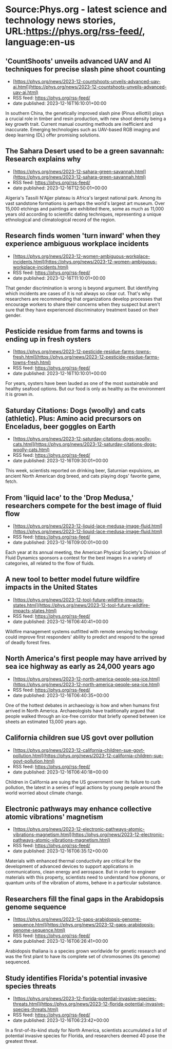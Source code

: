 # Source:Phys.org - latest science and technology news stories, URL:https://phys.org/rss-feed/, language:en-us

## 'CountShoots' unveils advanced UAV and AI techniques for precise slash pine shoot counting
 - [https://phys.org/news/2023-12-countshoots-unveils-advanced-uav-ai.html](https://phys.org/news/2023-12-countshoots-unveils-advanced-uav-ai.html)
 - RSS feed: https://phys.org/rss-feed/
 - date published: 2023-12-16T16:10:01+00:00

In southern China, the genetically improved slash pine (Pinus elliottii) plays a crucial role in timber and resin production, with new shoot density being a key growth trait. Current manual counting methods are inefficient and inaccurate. Emerging technologies such as UAV-based RGB imaging and deep learning (DL) offer promising solutions.

## The Sahara Desert used to be a green savannah: Research explains why
 - [https://phys.org/news/2023-12-sahara-green-savannah.html](https://phys.org/news/2023-12-sahara-green-savannah.html)
 - RSS feed: https://phys.org/rss-feed/
 - date published: 2023-12-16T12:50:01+00:00

Algeria's Tassili N'Ajjer plateau is Africa's largest national park. Among its vast sandstone formations is perhaps the world's largest art museum. Over 15,000 etchings and paintings are exhibited there, some as much as 11,000 years old according to scientific dating techniques, representing a unique ethnological and climatological record of the region.

## Research finds women 'turn inward' when they experience ambiguous workplace incidents
 - [https://phys.org/news/2023-12-women-ambiguous-workplace-incidents.html](https://phys.org/news/2023-12-women-ambiguous-workplace-incidents.html)
 - RSS feed: https://phys.org/rss-feed/
 - date published: 2023-12-16T11:10:01+00:00

That gender discrimination is wrong is beyond argument. But identifying which incidents are cases of it is not always so clear cut. That's why researchers are recommending that organizations develop processes that encourage workers to share their concerns when they suspect but aren't sure that they have experienced discriminatory treatment based on their gender.

## Pesticide residue from farms and towns is ending up in fresh oysters
 - [https://phys.org/news/2023-12-pesticide-residue-farms-towns-fresh.html](https://phys.org/news/2023-12-pesticide-residue-farms-towns-fresh.html)
 - RSS feed: https://phys.org/rss-feed/
 - date published: 2023-12-16T10:10:01+00:00

For years, oysters have been lauded as one of the most sustainable and healthy seafood options. But our food is only as healthy as the environment it is grown in.

## Saturday Citations: Dogs (woolly) and cats (athletic). Plus: Amino acid precursors on Enceladus, beer goggles on Earth
 - [https://phys.org/news/2023-12-saturday-citations-dogs-woolly-cats.html](https://phys.org/news/2023-12-saturday-citations-dogs-woolly-cats.html)
 - RSS feed: https://phys.org/rss-feed/
 - date published: 2023-12-16T09:30:01+00:00

This week, scientists reported on drinking beer, Saturnian expulsions, an ancient North American dog breed, and cats playing dogs' favorite game, fetch.

## From 'liquid lace' to the 'Drop Medusa,' researchers compete for the best image of fluid flow
 - [https://phys.org/news/2023-12-liquid-lace-medusa-image-fluid.html](https://phys.org/news/2023-12-liquid-lace-medusa-image-fluid.html)
 - RSS feed: https://phys.org/rss-feed/
 - date published: 2023-12-16T09:00:01+00:00

Each year at its annual meeting, the American Physical Society's Division of Fluid Dynamics sponsors a contest for the best images in a variety of categories, all related to the flow of fluids.

## A new tool to better model future wildfire impacts in the United States
 - [https://phys.org/news/2023-12-tool-future-wildfire-impacts-states.html](https://phys.org/news/2023-12-tool-future-wildfire-impacts-states.html)
 - RSS feed: https://phys.org/rss-feed/
 - date published: 2023-12-16T06:40:41+00:00

Wildfire management systems outfitted with remote sensing technology could improve first responders' ability to predict and respond to the spread of deadly forest fires.

## North America's first people may have arrived by sea ice highway as early as 24,000 years ago
 - [https://phys.org/news/2023-12-north-america-people-sea-ice.html](https://phys.org/news/2023-12-north-america-people-sea-ice.html)
 - RSS feed: https://phys.org/rss-feed/
 - date published: 2023-12-16T06:40:35+00:00

One of the hottest debates in archaeology is how and when humans first arrived in North America. Archaeologists have traditionally argued that people walked through an ice-free corridor that briefly opened between ice sheets an estimated 13,000 years ago.

## California children sue US govt over pollution
 - [https://phys.org/news/2023-12-california-children-sue-govt-pollution.html](https://phys.org/news/2023-12-california-children-sue-govt-pollution.html)
 - RSS feed: https://phys.org/rss-feed/
 - date published: 2023-12-16T06:40:18+00:00

Children in California are suing the US government over its failure to curb pollution, the latest in a series of legal actions by young people around the world worried about climate change.

## Electronic pathways may enhance collective atomic vibrations' magnetism
 - [https://phys.org/news/2023-12-electronic-pathways-atomic-vibrations-magnetism.html](https://phys.org/news/2023-12-electronic-pathways-atomic-vibrations-magnetism.html)
 - RSS feed: https://phys.org/rss-feed/
 - date published: 2023-12-16T06:35:12+00:00

Materials with enhanced thermal conductivity are critical for the development of advanced devices to support applications in communications, clean energy and aerospace. But in order to engineer materials with this property, scientists need to understand how phonons, or quantum units of the vibration of atoms, behave in a particular substance.

## Researchers fill the final gaps in the Arabidopsis genome sequence
 - [https://phys.org/news/2023-12-gaps-arabidopsis-genome-sequence.html](https://phys.org/news/2023-12-gaps-arabidopsis-genome-sequence.html)
 - RSS feed: https://phys.org/rss-feed/
 - date published: 2023-12-16T06:26:41+00:00

Arabidopsis thaliana is a species grown worldwide for genetic research and was the first plant to have its complete set of chromosomes (its genome) sequenced.

## Study identifies Florida's potential invasive species threats
 - [https://phys.org/news/2023-12-florida-potential-invasive-species-threats.html](https://phys.org/news/2023-12-florida-potential-invasive-species-threats.html)
 - RSS feed: https://phys.org/rss-feed/
 - date published: 2023-12-16T06:23:42+00:00

In a first-of-its-kind study for North America, scientists accumulated a list of potential invasive species for Florida, and researchers deemed 40 pose the greatest threat.

